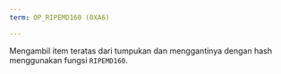 ```yaml
---
term: OP_RIPEMD160 (0XA6)

---
```

Mengambil item teratas dari tumpukan dan menggantinya dengan hash menggunakan fungsi `RIPEMD160`.